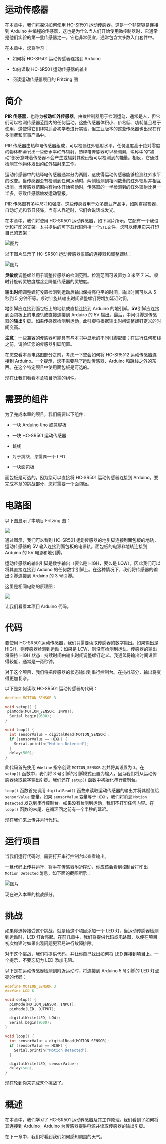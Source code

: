# 运动传感器

在本章中，我们将探讨如何使用 HC-SR501 运动传感器。这是一个非常容易连接到 Arduino 并编程的传感器，这也是为什么当人们开始使用微控制器时，它通常是他们实验的第一批传感器之一。它也非常便宜，通常包含大多数入门套件中。

在本章中，您将学习：

+   如何将 HC-SR501 运动传感器连接到 Arduino

+   如何读取 HC-SR501 运动传感器的输出

+   阅读运动传感器项目的 Fritzing 图

# 简介

**PIR 传感器**，也称为**被动红外传感器**，由微控制器用于检测运动，通常是人，但它们可以检测传感器范围内的任何运动。这些传感器体积小、价格低、功耗低且易于使用，这使得它们非常适合初学者进行实验，但工业版本的这些传感器也出现在许多消费和军事产品中。

PIR 传感器由热释电传感器组成，可以检测红外辐射水平。任何温度高于绝对零度的物体都会发出一些低水平红外辐射，热释电传感器可以检测到。名称中的“被动”部分意味着传感器不会产生或辐射其他设备可以检测到的能量。相反，它通过检测其他物体发出的红外辐射来工作。

运动传感器中的热释电传感器通常分为两侧，这使得运动传感器能够检测红外水平的改变。当传感器没有检测到任何运动时，两侧检测到相同数量的红外辐射并相互抵消。当传感器范围内有物体开始移动时，传感器的一半检测到的红外辐射比另一半多，导致传感器触发运动警报。

PIR 传感器有多种尺寸和强度。这些传感器用于众多商业产品中，如防盗报警器、自动灯光和节日装饰，当有人靠近时，它们会说话或发光。

在本章中，我们将使用 HC-SR501 运动传感器，如下照片所示，它配有一个我设计和打印的支架。本书提供的可下载代码包括一个`STL`文件，您可以使用它来打印自己的支架：

![图片](img/bddf2213-14fd-479e-abfa-aa46db99e225.png)

以下图片显示了 HC-SR501 运动传感器底部的连接器和调整螺丝：

![图片](img/e89cb327-0204-42a4-9509-86a6347af33e.png)

**灵敏度**调整螺丝用于调整传感器的检测范围。检测范围可设置为 3 米至 7 米。顺时针旋转灵敏度螺丝会降低传感器的灵敏度。

**输出时间**调整螺钉设置检测到运动后输出保持高电平的时间。输出时间可以从 5 秒到 5 分钟不等。顺时针旋转输出时间调整螺钉将增加延迟时间。

**地**引脚应连接到面包板上的地轨或直接连接到 Arduino 的地引脚。**5V**引脚应连接到面包板上的电源轨或直接连接到 Arduino 的 5V 输出。最后，中间引脚是传感器的**输出**引脚。如果传感器检测到运动，此引脚将根据输出时间调整螺钉定义的时间变高。

**注意**：一些兼容的传感器可能具有与本书中显示的不同引脚配置；在进行任何布线之前，请验证您的传感器引脚配置。

在您查看本章电路图部分之前，考虑一下您会如何将 HC-SR5012 运动传感器连接到 Arduino。一个提示，您不需要除了运动传感器、Arduino 和跳线之外的东西。在这个特定项目中使用面包板是可选的。

现在让我们看看本章项目所需的组件。

# 需要的组件

为了完成本章的项目，我们需要以下组件：

+   一块 Arduino Uno 或兼容板

+   一块 HC-SR501 运动传感器

+   跳线

+   对于挑战，您需要一个 LED

+   一块面包板

面包板是可选的，因为您可以直接将 HC-SR501 运动传感器连接到 Arduino。要完成本章的挑战部分，您将需要一个面包板。

# 电路图

以下图显示了本项目 Fritzing 图：

![](img/b03edb30-1eee-49f7-8ade-d72284b6041a.png)

通过图示，我们可以看到 HC-SR501 运动传感器的地引脚连接到面包板的地轨，运动传感器的 5V 输入连接到面包板的电源轨。面包板的电源和地轨连接到 Arduino 的 5V 电源和地引脚。

运动传感器的输出引脚是数字输出（要么是 HIGH，要么是 LOW），因此我们可以将其直接连接到 Arduino 的任何数字引脚上。在这种情况下，我们将传感器的输出引脚连接到 Arduino 的 3 号引脚。

这里是相同电路的原理图：

![](img/6fa65976-b622-4668-87b0-a4e6c73c2309.png)

让我们看看本项目 Arduino 代码。

# 代码

要使用 HC-SR501 运动传感器，我们只需要读取传感器的数字输出。如果输出是 HIGH，则传感器检测到运动；如果是 LOW，则没有检测到运动。传感器的输出将保持 HIGH 状态，持续时间由输出时间调整螺钉定义。我通常将输出时间设置得较低，通常是一两秒钟。

对于这个项目，我们将把传感器的状态输出到串行控制台。在挑战部分，输出将变得更加复杂。

以下是如何读取 HC-SR501 运动传感器的代码：

```cpp
#define MOTION_SENSOR 3

void setup() {
 pinMode(MOTION_SENSOR, INPUT);
  Serial.begin(9600);
}

void loop() {
  int sensorValue = digitalRead(MOTION_SENSOR);
  if (sensorValue == HIGH) {
    Serial.println("Motion Detected");
  }
  delay(500);
}
```

此代码首先使用 `#define` 指令创建 `MOTION_SENSOR` 宏并将其设置为 `3`。在 `setup()` 函数中，我们将 3 号引脚的引脚模式设置为输入，因为我们将从运动传感器读取数字输出引脚。我们还在 `setup()` 函数中初始化串行控制台。

`loop()` 函数首先调用 `digitalRead()` 函数来读取运动传感器的输出并将其赋值给 `sensorValue` 变量。如果 `sensorValue` 变量等于 `HIGH`，我们将消息 `Motion Detected` 发送到串行控制台。如果没有检测到运动，我们不打印任何内容。在 `loop()` 函数的末尾，在循环回之前有一个半秒的延迟。

现在我们来上传并运行代码。

# 运行项目

当我们运行代码时，需要打开串行控制台以查看输出。

一旦代码上传并运行，将手在传感器附近挥动，你应该会看到控制台打印出 `Motion Detected` 消息，如下面的截图所示：

![图片](img/196f4d32-2bba-4938-9801-51a601a37e55.png)

现在进入本章的挑战部分。

# 挑战

如果你选择接受这个挑战，就是给这个项目添加一个 LED 灯，当运动传感器检测到运动时，LED 灯会亮起。在前几章中，我们将提供代码或电路图，以便在项目初次构建时如果出现问题更容易进行故障排除。

对于这个挑战，我们将提供代码，并让你自己找出如何将 LED 连接到项目上。一个提示，不要忘记为 LED 添加电阻。

以下是在运动传感器检测到附近运动时，将连接到 Arduino 5 号引脚的 LED 灯点亮的代码：

```cpp
#define MOTION_SENSOR 3
#define LED 5

void setup() {
  pinMode(MOTION_SENSOR, INPUT);
  pinMode(LED, OUTPUT);

  digitalWrite(LED, LOW);
  Serial.begin(9600);
}

void loop() {
  int sensorValue = digitalRead(MOTION_SENSOR);
  if (sensorValue == HIGH) {
    Serial.println("Motion Detected");
  }

  digitalWrite(LED, sensorValue);
  delay(500);
}
```

现在轮到你来完成这个挑战了。

# 概述

在本章中，我们学习了 HC-SR501 运动传感器及其工作原理。我们看到了如何将其连接到 Arduino，Arduino 为传感器提供电源并读取传感器的输出引脚。

在下一章中，我们将看到我们如何感知周围的天气。
